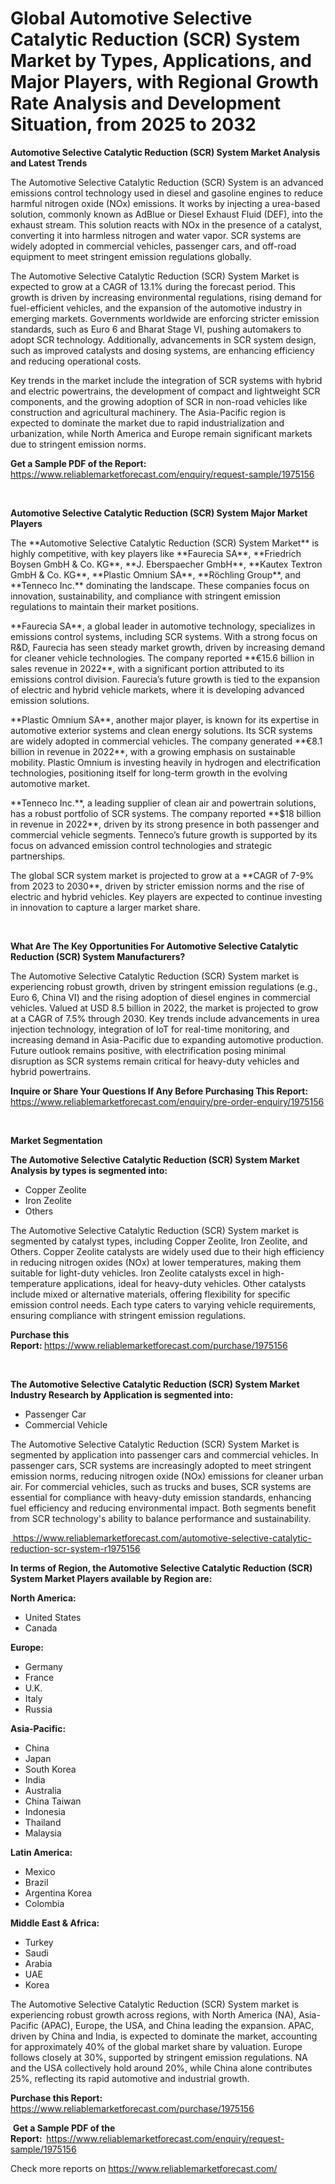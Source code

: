 <p><h1>Global Automotive Selective Catalytic Reduction (SCR) System Market by Types, Applications, and Major Players, with Regional Growth Rate Analysis and Development Situation, from 2025 to 2032</h1></p><p><strong>Automotive Selective Catalytic Reduction (SCR) System Market Analysis and Latest Trends</strong></p>
<p><p>The Automotive Selective Catalytic Reduction (SCR) System is an advanced emissions control technology used in diesel and gasoline engines to reduce harmful nitrogen oxide (NOx) emissions. It works by injecting a urea-based solution, commonly known as AdBlue or Diesel Exhaust Fluid (DEF), into the exhaust stream. This solution reacts with NOx in the presence of a catalyst, converting it into harmless nitrogen and water vapor. SCR systems are widely adopted in commercial vehicles, passenger cars, and off-road equipment to meet stringent emission regulations globally.</p><p>The Automotive Selective Catalytic Reduction (SCR) System Market is expected to grow at a CAGR of 13.1% during the forecast period. This growth is driven by increasing environmental regulations, rising demand for fuel-efficient vehicles, and the expansion of the automotive industry in emerging markets. Governments worldwide are enforcing stricter emission standards, such as Euro 6 and Bharat Stage VI, pushing automakers to adopt SCR technology. Additionally, advancements in SCR system design, such as improved catalysts and dosing systems, are enhancing efficiency and reducing operational costs.</p><p>Key trends in the market include the integration of SCR systems with hybrid and electric powertrains, the development of compact and lightweight SCR components, and the growing adoption of SCR in non-road vehicles like construction and agricultural machinery. The Asia-Pacific region is expected to dominate the market due to rapid industrialization and urbanization, while North America and Europe remain significant markets due to stringent emission norms.</p></p>
<p><strong>Get a Sample PDF of the Report:&nbsp;</strong> <a href="https://www.reliablemarketforecast.com/enquiry/request-sample/1975156?utm_campaign=1110&utm_medium=2&utm_source=Github&utm_content=ia&utm_term=24012025&utm_id=automotive-selective-catalytic-reduction-scr-system">https://www.reliablemarketforecast.com/enquiry/request-sample/1975156</a></p>
<p>&nbsp;</p>
<p><strong>Automotive Selective Catalytic Reduction (SCR) System Major Market Players</strong></p>
<p><p>The **Automotive Selective Catalytic Reduction (SCR) System Market** is highly competitive, with key players like **Faurecia SA**, **Friedrich Boysen GmbH & Co. KG**, **J. Eberspaecher GmbH**, **Kautex Textron GmbH & Co. KG**, **Plastic Omnium SA**, **Röchling Group**, and **Tenneco Inc.** dominating the landscape. These companies focus on innovation, sustainability, and compliance with stringent emission regulations to maintain their market positions.</p><p>**Faurecia SA**, a global leader in automotive technology, specializes in emissions control systems, including SCR systems. With a strong focus on R&D, Faurecia has seen steady market growth, driven by increasing demand for cleaner vehicle technologies. The company reported **€15.6 billion in sales revenue in 2022**, with a significant portion attributed to its emissions control division. Faurecia’s future growth is tied to the expansion of electric and hybrid vehicle markets, where it is developing advanced emission solutions.</p><p>**Plastic Omnium SA**, another major player, is known for its expertise in automotive exterior systems and clean energy solutions. Its SCR systems are widely adopted in commercial vehicles. The company generated **€8.1 billion in revenue in 2022**, with a growing emphasis on sustainable mobility. Plastic Omnium is investing heavily in hydrogen and electrification technologies, positioning itself for long-term growth in the evolving automotive market.</p><p>**Tenneco Inc.**, a leading supplier of clean air and powertrain solutions, has a robust portfolio of SCR systems. The company reported **$18 billion in revenue in 2022**, driven by its strong presence in both passenger and commercial vehicle segments. Tenneco’s future growth is supported by its focus on advanced emission control technologies and strategic partnerships.</p><p>The global SCR system market is projected to grow at a **CAGR of 7-9% from 2023 to 2030**, driven by stricter emission norms and the rise of electric and hybrid vehicles. Key players are expected to continue investing in innovation to capture a larger market share.</p></p>
<p>&nbsp;</p>
<p><strong>What Are The Key Opportunities For Automotive Selective Catalytic Reduction (SCR) System Manufacturers?</strong></p>
<p><p>The Automotive Selective Catalytic Reduction (SCR) System market is experiencing robust growth, driven by stringent emission regulations (e.g., Euro 6, China VI) and the rising adoption of diesel engines in commercial vehicles. Valued at USD 8.5 billion in 2022, the market is projected to grow at a CAGR of 7.5% through 2030. Key trends include advancements in urea injection technology, integration of IoT for real-time monitoring, and increasing demand in Asia-Pacific due to expanding automotive production. Future outlook remains positive, with electrification posing minimal disruption as SCR systems remain critical for heavy-duty vehicles and hybrid powertrains.</p></p>
<p><strong>Inquire or Share Your Questions If Any Before Purchasing This Report:</strong> <a href="https://www.reliablemarketforecast.com/enquiry/pre-order-enquiry/1975156?utm_campaign=1110&utm_medium=2&utm_source=Github&utm_content=ia&utm_term=24012025&utm_id=automotive-selective-catalytic-reduction-scr-system">https://www.reliablemarketforecast.com/enquiry/pre-order-enquiry/1975156</a></p>
<p>&nbsp;</p>
<p><strong>Market Segmentation</strong></p>
<p><strong>The Automotive Selective Catalytic Reduction (SCR) System Market Analysis by types is segmented into:</strong></p>
<p><ul><li>Copper Zeolite</li><li>Iron Zeolite</li><li>Others</li></ul></p>
<p><p>The Automotive Selective Catalytic Reduction (SCR) System market is segmented by catalyst types, including Copper Zeolite, Iron Zeolite, and Others. Copper Zeolite catalysts are widely used due to their high efficiency in reducing nitrogen oxides (NOx) at lower temperatures, making them suitable for light-duty vehicles. Iron Zeolite catalysts excel in high-temperature applications, ideal for heavy-duty vehicles. Other catalysts include mixed or alternative materials, offering flexibility for specific emission control needs. Each type caters to varying vehicle requirements, ensuring compliance with stringent emission regulations.</p></p>
<p><strong>Purchase this Report:&nbsp;</strong><a href="https://www.reliablemarketforecast.com/purchase/1975156?utm_campaign=1110&utm_medium=2&utm_source=Github&utm_content=ia&utm_term=24012025&utm_id=automotive-selective-catalytic-reduction-scr-system">https://www.reliablemarketforecast.com/purchase/1975156</a></p>
<p>&nbsp;</p>
<p><strong>The Automotive Selective Catalytic Reduction (SCR) System Market Industry Research by Application is segmented into:</strong></p>
<p><ul><li>Passenger Car</li><li>Commercial Vehicle</li></ul></p>
<p><p>The Automotive Selective Catalytic Reduction (SCR) System Market is segmented by application into passenger cars and commercial vehicles. In passenger cars, SCR systems are increasingly adopted to meet stringent emission norms, reducing nitrogen oxide (NOx) emissions for cleaner urban air. For commercial vehicles, such as trucks and buses, SCR systems are essential for compliance with heavy-duty emission standards, enhancing fuel efficiency and reducing environmental impact. Both segments benefit from SCR technology's ability to balance performance and sustainability.</p></p>
<p><a href="https://www.reliablemarketforecast.com/automotive-selective-catalytic-reduction-scr-system-r1975156?utm_campaign=1110&utm_medium=2&utm_source=Github&utm_content=ia&utm_term=24012025&utm_id=automotive-selective-catalytic-reduction-scr-system">&nbsp;https://www.reliablemarketforecast.com/automotive-selective-catalytic-reduction-scr-system-r1975156</a></p>
<p><strong>In terms of Region, the Automotive Selective Catalytic Reduction (SCR) System Market Players available by Region are:</strong></p>
<p>
    <p> <strong> North America: </strong>
        <ul>
            <li>United States</li>
            <li>Canada</li>
        </ul>
        </p> 
    <p> <strong> Europe: </strong>
        <ul>
            <li>Germany</li>
            <li>France</li>
            <li>U.K.</li>
            <li>Italy</li>
            <li>Russia</li>
        </ul>
        </p> 
    <p> <strong> Asia-Pacific: </strong>
        <ul>
            <li>China</li>
            <li>Japan</li>
            <li>South Korea</li>
            <li>India</li>
            <li>Australia</li>
            <li>China Taiwan</li>
            <li>Indonesia</li>
            <li>Thailand</li>
            <li>Malaysia</li>
        </ul>
        </p> 
    <p> <strong> Latin America: </strong>
        <ul>
            <li>Mexico</li>
            <li>Brazil</li>
            <li>Argentina Korea</li>
            <li>Colombia</li>
        </ul>
        </p> 
    <p> <strong> Middle East & Africa: </strong>
        <ul>
            <li>Turkey</li>
            <li>Saudi</li>
            <li>Arabia</li>
            <li>UAE</li>
            <li>Korea</li>
        </ul>
    </p>
    </p>
<p><p>The Automotive Selective Catalytic Reduction (SCR) System market is experiencing robust growth across regions, with North America (NA), Asia-Pacific (APAC), Europe, the USA, and China leading the expansion. APAC, driven by China and India, is expected to dominate the market, accounting for approximately 40% of the global market share by valuation. Europe follows closely at 30%, supported by stringent emission regulations. NA and the USA collectively hold around 20%, while China alone contributes 25%, reflecting its rapid automotive and industrial growth.</p></p>
<p><strong>Purchase this Report: </strong><a href="https://www.reliablemarketforecast.com/purchase/1975156?utm_campaign=1110&utm_medium=2&utm_source=Github&utm_content=ia&utm_term=24012025&utm_id=automotive-selective-catalytic-reduction-scr-system">https://www.reliablemarketforecast.com/purchase/1975156</a></p>
<p>&nbsp;<strong>Get a Sample PDF of the Report:&nbsp;&nbsp;</strong><a href="https://www.reliablemarketforecast.com/enquiry/request-sample/1975156?utm_campaign=1110&utm_medium=2&utm_source=Github&utm_content=ia&utm_term=24012025&utm_id=automotive-selective-catalytic-reduction-scr-system">https://www.reliablemarketforecast.com/enquiry/request-sample/1975156</a></p>
<p><strong></strong></p>
<p>Check more reports on <a href="https://www.reliablemarketforecast.com/?utm_campaign=1110&utm_medium=2&utm_source=Github&utm_content=ia&utm_term=24012025&utm_id=automotive-selective-catalytic-reduction-scr-system">https://www.reliablemarketforecast.com/</a></p>